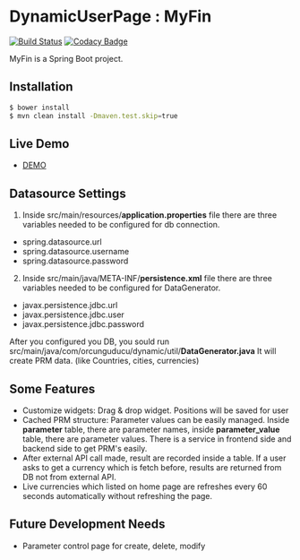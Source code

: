 # DynamicUserPage : MyFin
[![Build Status](https://travis-ci.org/oguducu/DynamicUserPage.svg?branch=master)](https://travis-ci.org/oguducu/DynamicUserPage)
[![Codacy Badge](https://api.codacy.com/project/badge/Grade/f63d6a65a7ed4514a630cadf8f38e7a0)](https://www.codacy.com/app/oguducu/DynamicUserPage?utm_source=github.com&amp;utm_medium=referral&amp;utm_content=oguducu/DynamicUserPage&amp;utm_campaign=Badge_Grade)

MyFin is a Spring Boot project. 

## Installation &nbsp;

```sh
$ bower install
$ mvn clean install -Dmaven.test.skip=true
```

## Live Demo
* [DEMO](https://dynamicuserpage.herokuapp.com/login)


## Datasource Settings

1) Inside src/main/resources/<b>application.properties</b> file there are three variables needed to be configured for db connection.
- spring.datasource.url
- spring.datasource.username
- spring.datasource.password

2) Inside src/main/java/META-INF/<b>persistence.xml</b> file there are three variables needed to be configured for DataGenerator.
- javax.persistence.jdbc.url
- javax.persistence.jdbc.user
- javax.persistence.jdbc.password

After you configured you DB, you sould run src/main/java/com/orcunguducu/dynamic/util/<b>DataGenerator.java</b>
It will create PRM data. (like Countries, cities, currencies)

## Some Features
- Customize widgets: Drag & drop widget. Positions will be saved for user
- Cached PRM structure: Parameter values can be easily managed. Inside <b>parameter</b> table, there are parameter names, inside <b>parameter_value</b> table, there are parameter values. There is a service in frontend side and backend side to get PRM's easily.
- After external API call made, result are recorded inside a table. If a user asks to get a currency which is fetch before, results are returned from DB not from external API.
- Live currencies which listed on home page are refreshes every 60 seconds automatically without refreshing the page.

## Future Development Needs
- Parameter control page for create, delete, modify
